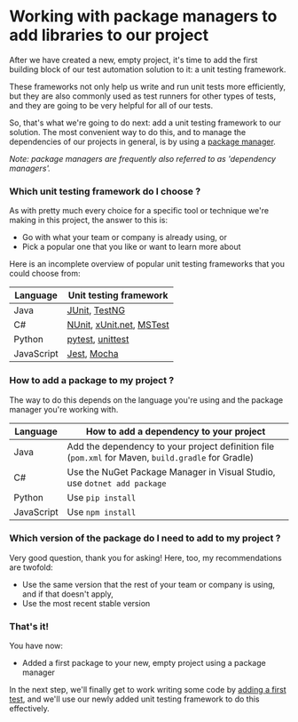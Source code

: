 # Working with package managers to add libraries to our project

After we have created a new, empty project, it's time to add the first building block of our test automation solution to it: a unit testing framework.

These frameworks not only help us write and run unit tests more efficiently, but they are also commonly used as test runners for other types of tests, and they are going to be very helpful for all of our tests.

So, that's what we're going to do next: add a unit testing framework to our solution. The most convenient way to do this, and to manage the dependencies of our projects in general, is by using a [package manager](00-setting-up-your-local-development-environment.md#configuring-a-package-manager-for-your-development-environment).

_Note: package managers are frequently also referred to as 'dependency managers'._

### Which unit testing framework do I choose ?

As with pretty much every choice for a specific tool or technique we're making in this project, the answer to this is:

* Go with what your team or company is already using, or
* Pick a popular one that you like or want to learn more about

Here is an incomplete overview of popular unit testing frameworks that you could choose from:

| Language | Unit testing framework |
| -------- | ---------------------- |
| Java | [JUnit](https://junit.org), [TestNG](https://testng.org/) |
| C# | [NUnit](https://nunit.org/), [xUnit.net](https://xunit.net/), [MSTest](https://learn.microsoft.com/en-us/dotnet/core/testing/unit-testing-with-mstest) |
| Python | [pytest](https://docs.pytest.org/), [unittest](https://docs.python.org/3/library/unittest.html) |
| JavaScript | [Jest](https://jestjs.io/), [Mocha](https://mochajs.org/) |

### How to add a package to my project ?

The way to do this depends on the language you're using and the package manager you're working with.

| Language | How to add a dependency to your project |
| -------- | --------------------------------------- |
| Java | Add the dependency to your project definition file (`pom.xml` for Maven, `build.gradle` for Gradle) |
| C# | Use the NuGet Package Manager in Visual Studio, use `dotnet add package` |
| Python | Use `pip install` |
| JavaScript | Use `npm install` |

### Which version of the package do I need to add to my project ?

Very good question, thank you for asking! Here, too, my recommendations are twofold:

* Use the same version that the rest of your team or company is using, and if that doesn't apply,
* Use the most recent stable version

### That's it!

You have now:

* Added a first package to your new, empty project using a package manager

In the next step, we'll finally get to work writing some code by [adding a first test](03-writing-and-running-a-first-test.md), and we'll use our newly added unit testing framework to do this effectively.